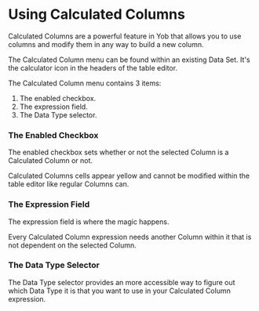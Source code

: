 <link rel="stylesheet" href="../style.css"/>

# Using Calculated Columns

Calculated Columns are a powerful feature in Yob that allows you to use columns and modify them in any way to build a new column.

The Calculated Column menu can be found within an existing Data Set. It's the calculator icon in the headers of the table editor.

[comment]: <> (Insert img/gif of an opened Calculated Column menu)

The Calculated Column menu contains 3 items:

1. The enabled checkbox.
2. The expression field.
3. The Data Type selector.

### The Enabled Checkbox

The enabled checkbox sets whether or not the selected Column is a Calculated Column or not.

Calculated Columns cells appear yellow and cannot be modified within the table editor like regular Columns can.
 
### The Expression Field
 
The expression field is where the magic happens.

Every Calculated Column expression needs another Column within it that is not dependent on the selected Column.

### The Data Type Selector

The Data Type selector provides an more accessible way to figure out which Data Type it is that you want to use in your Calculated Column expression.